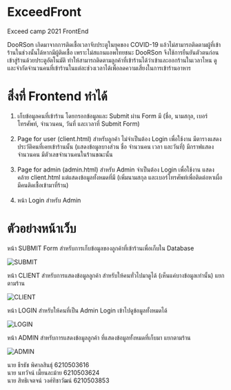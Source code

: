 # ExceedFront
Exceed camp 2021 FrontEnd

<p>DooRSon เกิดมาจากการติดเชื้อเวลาจับประตูในยุคของ COVID-19 แล้วไม่สามารถติดตามผู้ที่เข้าร้านในช่วงนั้นได้หากมีผู้ติดเชื้อ เพราะไม่สแกนแอพไทยชนะ DooRSon จึงใช้การยืนยันตัวตนก่อนเข้าสู่ร้านด้วยประตูอัตโนมัติ ทำให้สามารถติดตามลูกค้าที่เข้าร้านได้ว่าเข้าและออกร้านในเวลาไหน ดูและจำกัดจำนวนคนที่เข้าร้านในแต่ละช่วงเวลาได้เพื่อลดความเสี่ยงในการเข้าร้านอาหาร</p>
  
<h1>สิ่งที่ Frontend ทำได้</h1>

<ol>
<li>เก็บข้อมูลคนที่เข้าร้าน โดยกรอกข้อมูลและ Submit ผ่าน Form มี (ชื่อ, นามสกุล, เบอร์โทรศัพท์, จำนวนคน, วันที่ และเวลาที่ Submit Form)</li><br>
<li>Page for user (client.html) สำหรับลูกค้า ไม่จำเป็นต้อง Login เพื่อใช้งาน มีตารางแสดงประวัติคนที่เคยเข้าร้านนั้น (แสดงข้อมูลบางส่วน ชื่อ จำนวนคน เวลา และวันที่) มีกราฟแสดงจำนวนคน มีตัวเลขจำนวนคนในร้านขณะนั้น</li><br>
<li>Page for admin (admin.html) สำหรับ Admin จำเป็นต้อง Login เพื่อใช้งาน แสดงคล้าย client.html แต่แสดงข้อมูลทั้งหมดที่มี (เพิ่มนามสกุล และเบอร์โทรศัพท์เพื่อติดต่อหาเผื่อมีคนติดเชื้อเข้ามาที่ร้าน)</li><br>
<li>หน้า Login สำหรับ Admin</li>
</ol>

<h1>ตัวอย่างหน้าเว็บ</h1>

<p>หน้า SUBMIT Form สำหรับการเก็บข้อมูลของลูกค้าที่เข้าร้านเพื่อเก็บใน Database</p>

![SUBMIT](./inform.jpg)

<p>หน้า CLIENT สำหรับการแสดงข้อมูลลูกค้า สำหรับให้คนทั่วไปมาดูได้ (เห็นแค่บางข้อมูลเท่านั้น) แยกตามร้าน</p>

![CLIENT](./client.jpg)

<p>หน้า LOGIN สำหรับให้คนที่เป็น Admin Login เข้าไปดูข้อมูลทั้งหมดได้</p>

![LOGIN](./loginsuccess.jpg)

<p>หน้า ADMIN สำหรับการแสดงข้อมูลลูกค้า ที่แสดงข้อมูลทั้งหมดที่เก็บมา แยกตามร้าน</p>

![ADMIN](./admin.jpg)

นาย ธีรธัช พิศาลสินธุ์ 6210503616 <br>
นาย นทวัจน์ เมี้ยนละม้าย 6210503624 <br>
นาย สิทธิเจตจน์ วงศ์ทิชาวัฒน์ 6210503853 <br>
